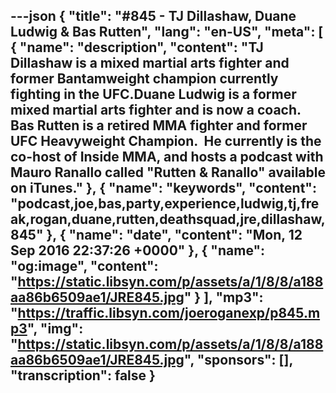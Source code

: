 ---json
{
  "title": "#845 - TJ Dillashaw, Duane Ludwig & Bas Rutten",
  "lang": "en-US",
  "meta": [
    {
      "name": "description",
      "content": "TJ Dillashaw is a mixed martial arts fighter and former Bantamweight champion currently fighting in the UFC.Duane Ludwig is a former mixed martial arts fighter and is now a coach. Bas Rutten is a retired MMA fighter and former UFC Heavyweight Champion.  He currently is the co-host of Inside MMA, and hosts a podcast with Mauro Ranallo called \"Rutten & Ranallo\" available on iTunes."
    },
    {
      "name": "keywords",
      "content": "podcast,joe,bas,party,experience,ludwig,tj,freak,rogan,duane,rutten,deathsquad,jre,dillashaw,845"
    },
    {
      "name": "date",
      "content": "Mon, 12 Sep 2016 22:37:26 +0000"
    },
    {
      "name": "og:image",
      "content": "https://static.libsyn.com/p/assets/a/1/8/8/a188aa86b6509ae1/JRE845.jpg"
    }
  ],
  "mp3": "https://traffic.libsyn.com/joeroganexp/p845.mp3",
  "img": "https://static.libsyn.com/p/assets/a/1/8/8/a188aa86b6509ae1/JRE845.jpg",
  "sponsors": [],
  "transcription": false
}
---
<episode-header />

<timemark seconds="0" />

<transcribe-call-to-action />

<episode-footer />